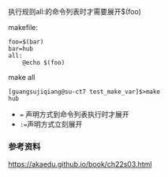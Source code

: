 执行规则all:的命令列表时才需要展开$(foo)

makefile:

    foo=$(bar)
    bar=hub
    all:
        @echo $(foo)
        
make all

    [guangsujiqiang@su-ct7 test_make_var]$>make
    hub

 - `=` 声明方式到命令列表执行时才展开
 - `:=`声明方式立刻展开

### 参考资料

https://akaedu.github.io/book/ch22s03.html